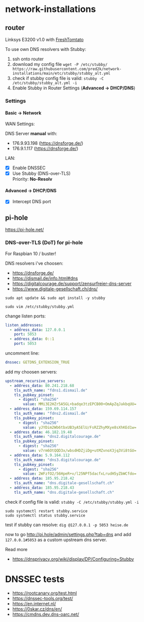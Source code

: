 # network-installations

## router

Linksys E3200 v1.0 with [FreshTomtato](https://freshtomato.org)

To use own DNS resolvers with Stubby:

1. ssh onto router
2. download my config file `wget -P /etc/stubby/ https://raw.githubusercontent.com/pred2k/network-installations/main/etc/stubby/stubby_alt.yml`
3. check if stubby config file is valid: `stubby -C /etc/stubby/stubby_alt.yml -i`
4. Enable Stubby in Router Settings (**Advanced -> DHCP/DNS**)

### Settings

#### Basic -> Network

WAN Settings:

DNS Server **manual** with:
* 176.9.93.198 (https://dnsforge.de/)
* 176.9.1.117 (https://dnsforge.de/)

LAN:

- [x] Enable DNSSEC
- [x] Use Stubby (DNS-over-TLS)  
  Priority: **No-Resolv**
  
#### Advanced -> DHCP/DNS

- [x] Intercept DNS port

## pi-hole

https://pi-hole.net/

### DNS-over-TLS (DoT) for pi-hole

For Raspbian 10 / buster!

DNS resolvers i've choosen:
* https://dnsforge.de/
* https://dismail.de/info.html#dns
* https://digitalcourage.de/support/zensurfreier-dns-server
* https://www.digitale-gesellschaft.ch/dns/

`sudo apt update && sudo apt install -y stubby`

`sudo vim /etc/stubby/stubby.yml`

change listen ports:
```yaml
listen_addresses:
  - address_data: 127.0.0.1
    port: 5053
  - address_data: 0::1
    port: 5053
```

uncomment line:

```yaml
dnssec: GETDNS_EXTENSION_TRUE
```

add my choosen servers:
```yaml
upstream_recursive_servers:
  - address_data: 80.241.218.68
    tls_auth_name: "fdns1.dismail.de"
    tls_pubkey_pinset:
      - digest: "sha256"
        value: MMi3E2HZr5A5GL+badqe3tzEPCB00+OmApZqJakbqUU=
  - address_data: 159.69.114.157
    tls_auth_name: "fdns2.dismail.de"
    tls_pubkey_pinset:
      - digest: "sha256"
        value: yJYDim2Wb6tbxUB3yA5ElU/FsRZZhyMXye8sXhKEd1w=
  - address_data: 46.182.19.48
    tls_auth_name: "dns2.digitalcourage.de"
    tls_pubkey_pinset:
      - digest: "sha256"
        value: v7rm6OtQQD3x/wbsdHDZjiDg+utMZvnoX3jq3Vi8tGU=
  - address_data: 5.9.164.112
    tls_auth_name: "dns3.digitalcourage.de"
    tls_pubkey_pinset:
      - digest: "sha256"
        value: 2WFzfO2/56HpeR+v/l25NPf5dacfxLrudH5yZbWCfdo=
  - address_data: 185.95.218.42
    tls_auth_name: "dns.digitale-gesellschaft.ch"
  - address_data: 185.95.218.43
    tls_auth_name: "dns.digitale-gesellschaft.ch"
```

check if config file is valid: `stubby -C /etc/stubby/stubby.yml -i`

```
sudo systemctl restart stubby.service
sudo systemctl status stubby.service
```

test if stubby can resolve:
`dig @127.0.0.1 -p 5053 heise.de`

now to go http://pi.hole/admin/settings.php?tab=dns and add `127.0.0.1#5053` as a custom upstream dns server.

 Read more
 * https://dnsprivacy.org/wiki/display/DP/Configuring+Stubby
 
 # DNSSEC tests

* https://rootcanary.org/test.html
* https://dnssec-tools.org/test/
* https://en.internet.nl/
* https://0skar.cz/dns/en/
* https://cmdns.dev.dns-oarc.net/
